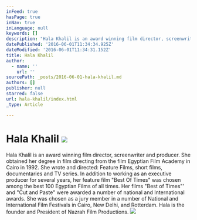 ```yaml
---
inFeed: true
hasPage: true
inNav: true
inLanguage: null
keywords: []
description: "Hala Khalil is an award winning film director, screenwriter and producer. She obtained her degree in film directing from the film Egyptian Film Academy in Cairo in 1992. She wrote and directed: Feature Films, short films, documentaries and TV series. In addition to working as an executive producer for several years, her feature film \"Best Of Times\" was chosen among the best 100 Egyptian Films of all times. Her films \"Best of Times\"' and \"Cut and Paste\" were awarded a number of national and International awards. She was chosen as a jury member in a number of National and International Film Festivals in Cairo, New Delhi, and Rotterdam. Hala is the founder and President of Nazrah Film Productions."
datePublished: '2016-06-01T11:34:34.925Z'
dateModified: '2016-06-01T11:34:31.152Z'
title: Hala Khalil
author:
  - name: ''
    url: ''
sourcePath: _posts/2016-06-01-hala-khalil.md
authors: []
publisher: null
starred: false
url: hala-khalil/index.html
_type: Article

---
```

# Hala Khalil ![](https://s3-us-west-2.amazonaws.com/the-grid-img/p/70f235bc85087dc27669371e3000f1031d03a1d6.jpg)

Hala Khalil is an award winning film director, screenwriter and producer. She obtained her degree in film directing from the film Egyptian Film Academy in Cairo in 1992\. She wrote and directed: Feature Films, short films, documentaries and TV series. In addition to working as an executive producer for several years, her feature film "Best Of Times" was chosen among the best 100 Egyptian Films of all times. Her films "Best of Times"' and "Cut and Paste" were awarded a number of national and International awards. She was chosen as a jury member in a number of National and International Film Festivals in Cairo, New Delhi, and Rotterdam. Hala is the founder and President of Nazrah Film Productions.
![](https://the-grid-user-content.s3-us-west-2.amazonaws.com/56ed3c51-4e35-4354-9fb4-f9605a3b1bd6.jpg)